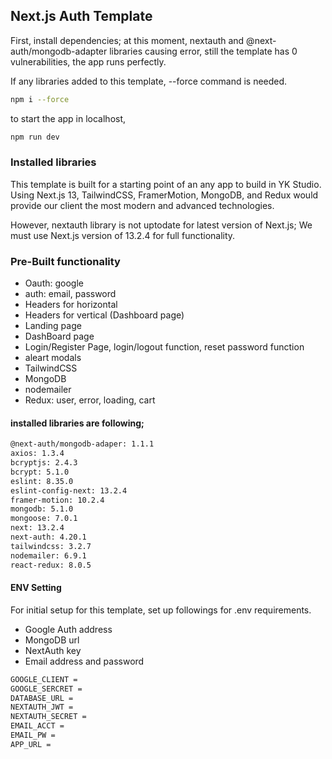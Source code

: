 ## Next.js Auth Template

First, install dependencies;
at this moment, nextauth and @next-auth/mongodb-adapter libraries causing error, still the template has 0 vulnerabilities, the app runs perfectly.

If any libraries added to this template, --force command is needed.

```bash
npm i --force

```

to start the app in localhost, 

```bash
npm run dev
```

### Installed libraries

This template is built for a starting point of an any app to build in YK Studio. Using Next.js 13, TailwindCSS, FramerMotion, MongoDB, and Redux would provide our client the most modern and advanced technologies.

However, nextauth library is not uptodate for latest version of Next.js; We must use Next.js version of 13.2.4 for full functionality.

### Pre-Built functionality
 
- Oauth: google
- auth: email, password
- Headers for horizontal
- Headers for vertical (Dashboard page)
- Landing page
- DashBoard page
- Login/Register Page, login/logout function, reset password function
- aleart modals
- TailwindCSS
- MongoDB
- nodemailer
- Redux: user, error, loading, cart

#### installed libraries are following;

```bash
@next-auth/mongodb-adaper: 1.1.1
axios: 1.3.4
bcryptjs: 2.4.3
bcrypt: 5.1.0
eslint: 8.35.0
eslint-config-next: 13.2.4
framer-motion: 10.2.4
mongodb: 5.1.0
mongoose: 7.0.1
next: 13.2.4
next-auth: 4.20.1
tailwindcss: 3.2.7
nodemailer: 6.9.1
react-redux: 8.0.5
```

#### ENV Setting

For initial setup for this template, set up followings for .env requirements.

- Google Auth address
- MongoDB url
- NextAuth key
- Email address and password

```bash
GOOGLE_CLIENT =
GOOGLE_SERCRET =
DATABASE_URL =
NEXTAUTH_JWT =
NEXTAUTH_SECRET =
EMAIL_ACCT =
EMAIL_PW =
APP_URL =
```